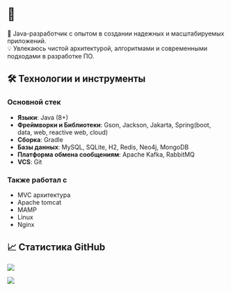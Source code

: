 # 👋

🚀 Java-разработчик с опытом в создании надежных и масштабируемых приложений.  
💡 Увлекаюсь чистой архитектурой, алгоритмами и современными подходами в разработке ПО.

## 🛠️ Технологии и инструменты
### Основной стек
- **Языки**: Java (8+)
- **Фреймворки и Библиотеки**: Gson, Jackson, Jakarta, Spring(boot, data, web, reactive web, cloud)
- **Сборка**: Gradle
- **Базы данных**: MySQL, SQLite, H2, Redis, Neo4j, MongoDB
- **Платформа обмена сообщениям**: Apache Kafka, RabbitMQ
- **VCS**: Git

### Также работал с
- MVC архитектура
- Apache tomcat
- MAMP
- Linux
- Nginx

## 📈 Статистика GitHub
![](https://github-readme-stats.vercel.app/api?username=flow2708&show_icons=true&theme=radical) 

![](https://github-readme-stats.vercel.app/api/top-langs/?username=flow2708&layout=compact&theme=radical)

